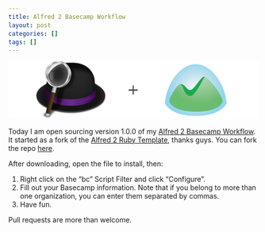 ```yaml
---
title: Alfred 2 Basecamp Workflow
layout: post
categories: []
tags: []
---
```


![Alfred 2 Basecamp Workflow](/public/img/alfred2-basecamp.png)

Today I am open sourcing version 1.0.0 of my [Alfred 2 Basecamp Workflow](http://www.packal.org/workflow/basecamp). It started as a fork of the [Alfred 2 Ruby Template](https://github.com/zhaocai/alfred2-ruby-template), thanks guys. You can fork the repo [here](https://github.com/johnthepink/alfred2-basecamp).

After downloading, open the file to install, then:

1. Right click on the “bc” Script Filter and click “Configure”.
2. Fill out your Basecamp information. Note that if you belong to more than one organization, you can enter them separated by commas.
3. Have fun.

Pull requests are more than welcome.